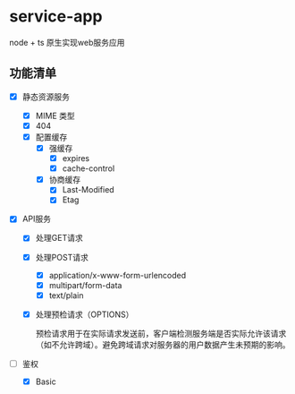 # service-app
node + ts 原生实现web服务应用

## 功能清单

- [x] 静态资源服务
  - [x] MIME 类型
  - [x] 404
  - [x] 配置缓存
    - [x] 强缓存
        - [x] expires
        - [x] cache-control
    - [x] 协商缓存
        - [x] Last-Modified
        - [x] Etag

- [x] API服务
  
  - [x] 处理GET请求
  
  - [x] 处理POST请求
    - [x] application/x-www-form-urlencoded
    - [x] multipart/form-data
    - [x] text/plain
  
  - [x] 处理预检请求（OPTIONS）
  
      预检请求用于在实际请求发送前，客户端检测服务端是否实际允许该请求（如不允许跨域）。避免跨域请求对服务器的用户数据产生未预期的影响。

- [ ] 鉴权
  - [x] Basic